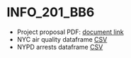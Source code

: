 # INFO_201_BB6
* Project proposal PDF: [document link](https://github.com/INFO-201-Fall-2023-Final/final-projects-sgiang1/blob/b8f06cc553a18221b405cdeb99b4950b78c37eee/INFO_201_Project_Proposal_.pdf)
* NYC air quality dataframe [CSV](https://catalog.data.gov/dataset/air-quality)
* NYPD arrests dataframe [CSV](https://data.cityofnewyork.us/Public-Safety/NYPD-Arrests-Data-Historic-/8h9b-rp9u)
